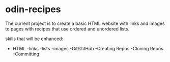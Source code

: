 # odin-recipes
The current project is to create a basic HTML website with links and images to pages with recipes that use ordered and unordered lists.

skills that will be enhanced: 
- HTML
  -links
  -lists
  -images
-Git/GitHub
  -Creating Repos
  -Cloning Repos
  -Committing
